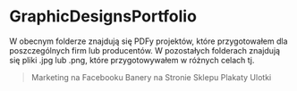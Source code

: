 # GraphicDesignsPortfolio

W obecnym folderze znajdują się PDFy projektów, które przygotowałem dla poszczególnych firm lub producentów.
W pozostałych folderach znajdują się pliki .jpg lub .png, które przygotowywałem w różnych celach tj.
>Marketing na Facebooku
>Banery na Stronie Sklepu
>Plakaty
>Ulotki

